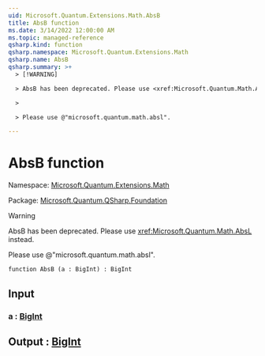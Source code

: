 ```yaml
---
uid: Microsoft.Quantum.Extensions.Math.AbsB
title: AbsB function
ms.date: 3/14/2022 12:00:00 AM
ms.topic: managed-reference
qsharp.kind: function
qsharp.namespace: Microsoft.Quantum.Extensions.Math
qsharp.name: AbsB
qsharp.summary: >+
  > [!WARNING]

  > AbsB has been deprecated. Please use <xref:Microsoft.Quantum.Math.AbsL> instead.

  >

  > Please use @"microsoft.quantum.math.absl".

---
```


# AbsB function

Namespace: [Microsoft.Quantum.Extensions.Math](xref:Microsoft.Quantum.Extensions.Math)

Package: [Microsoft.Quantum.QSharp.Foundation](https://nuget.org/packages/Microsoft.Quantum.QSharp.Foundation)


> [!WARNING]
> AbsB has been deprecated. Please use <xref:Microsoft.Quantum.Math.AbsL> instead.
>
> Please use @"microsoft.quantum.math.absl".



```qsharp
function AbsB (a : BigInt) : BigInt
```


## Input

### a : [BigInt](xref:microsoft.quantum.qsharp.valueliterals#bigint-literals)





## Output : [BigInt](xref:microsoft.quantum.qsharp.valueliterals#bigint-literals)

